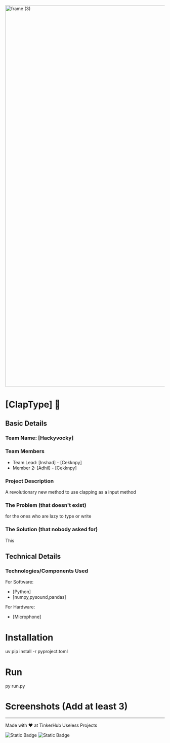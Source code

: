 <img width="3188" height="1202" alt="frame (3)" src="https://github.com/user-attachments/assets/517ad8e9-ad22-457d-9538-a9e62d137cd7" />


# [ClapType] 🎯


## Basic Details
### Team Name: [Hackyvocky]


### Team Members
- Team Lead: [Inshad] - [Cekknpy]
- Member 2: [Adhil] - [Cekknpy]

### Project Description
A revolutionary new method to use clapping as a input method

### The Problem (that doesn't exist)
for the ones who are lazy to type or write

### The Solution (that nobody asked for)
This 

## Technical Details
### Technologies/Components Used
For Software:
- [Python]
- [numpy,pysound,pandas]

For Hardware:
- [Microphone]

# Installation
uv pip install -r pyproject.toml

# Run
py run.py

# Screenshots (Add at least 3)
---
Made with ❤️ at TinkerHub Useless Projects 

![Static Badge](https://img.shields.io/badge/TinkerHub-24?color=%23000000&link=https%3A%2F%2Fwww.tinkerhub.org%2F)
![Static Badge](https://img.shields.io/badge/UselessProjects--25-25?link=https%3A%2F%2Fwww.tinkerhub.org%2Fevents%2FQ2Q1TQKX6Q%2FUseless%2520Projects)




